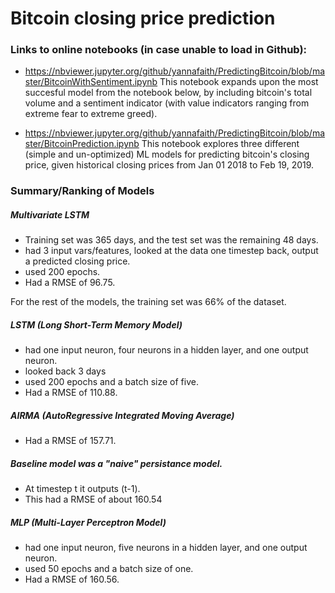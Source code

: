 # Bitcoin closing price prediction 

### Links to online notebooks (in case unable to load in Github):

- https://nbviewer.jupyter.org/github/yannafaith/PredictingBitcoin/blob/master/BitcoinWithSentiment.ipynb
This notebook expands upon the most succesful model from the notebook below, by including bitcoin's total volume and a sentiment indicator (with value indicators ranging from extreme fear to extreme greed).

- https://nbviewer.jupyter.org/github/yannafaith/PredictingBitcoin/blob/master/BitcoinPrediction.ipynb
This notebook explores three different (simple and un-optimized) ML models for predicting bitcoin's closing price, given 
historical closing prices from Jan 01 2018 to Feb 19, 2019.

### Summary/Ranking of Models

##### Multivariate LSTM 
- Training set was 365 days, and the test set was the remaining 48 days.
- had 3 input vars/features, looked at the data one timestep back, output a predicted closing price. 
- used 200 epochs.
- Had a RMSE of 96.75. 

For the rest of the models, the training set was 66% of the dataset.

##### LSTM (Long Short-Term Memory Model)
- had one input neuron, four neurons in a hidden layer, and one output neuron.
- looked back 3 days
- used 200 epochs and a batch size of five. 
- Had a RMSE of 110.88. 

##### AIRMA (AutoRegressive Integrated Moving Average)
- Had a RMSE of 157.71. 

##### Baseline model was a "naive" persistance model. 
- At timestep t it outputs (t-1). 
- This had a RMSE of about 160.54 

##### MLP (Multi-Layer Perceptron Model) 
- had one input neuron, five neurons in a hidden layer, and one output neuron.
- used 50 epochs and a batch size of one. 
- Had a RMSE of 160.56.

